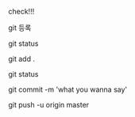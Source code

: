 check!!!

git 등록

git status

git add .

git status

git commit -m 'what you wanna say'

git push -u origin master